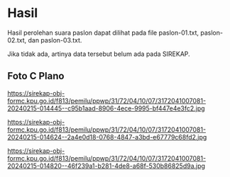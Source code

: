 # Hasil

Hasil perolehan suara paslon dapat dilihat pada file paslon-01.txt, paslon-02.txt, dan paslon-03.txt.

Jika tidak ada, artinya data tersebut belum ada pada SIREKAP.

## Foto C Plano

https://sirekap-obj-formc.kpu.go.id/f813/pemilu/ppwp/31/72/04/10/07/3172041007081-20240215-014445--c95b1aad-8906-4ece-9995-bf447e4e3fc2.jpg

https://sirekap-obj-formc.kpu.go.id/f813/pemilu/ppwp/31/72/04/10/07/3172041007081-20240215-014624--2a4e0d18-0768-4847-a3bd-e67779c68fd2.jpg

https://sirekap-obj-formc.kpu.go.id/f813/pemilu/ppwp/31/72/04/10/07/3172041007081-20240215-014820--46f239a1-b281-4de8-a68f-530b86825d9a.jpg
